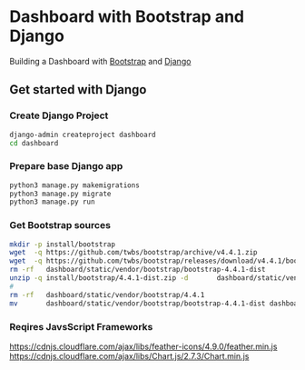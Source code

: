 # Dashboard with Bootstrap and Django

Building a Dashboard with [Bootstrap](https://getbootstrap.com/) and [Django](https://www.djangoproject.com/)

## Get started with Django

### Create Django Project

```bash
django-admin createproject dashboard
cd dashboard
```

### Prepare base Django app

```bash
python3 manage.py makemigrations
python3 manage.py migrate
python3 manage.py run
```

### Get Bootstrap sources

```bash
mkdir -p install/bootstrap
wget  -q https://github.com/twbs/bootstrap/archive/v4.4.1.zip                                               -O install/bootstrap/4.4.1.zip
wget  -q https://github.com/twbs/bootstrap/releases/download/v4.4.1/bootstrap-4.4.1-dist.zip -O install/bootstrap/4.4.1-dist.zip
rm -rf   dashboard/static/vendor/bootstrap/bootstrap-4.4.1-dist
unzip -q install/bootstrap/4.4.1-dist.zip -d       dashboard/static/vendor/bootstrap/
#
rm -rf   dashboard/static/vendor/bootstrap/4.4.1
mv       dashboard/static/vendor/bootstrap/bootstrap-4.4.1-dist dashboard/static/vendor/bootstrap/4.4.1
```

### Reqires JavsScript Frameworks

https://cdnjs.cloudflare.com/ajax/libs/feather-icons/4.9.0/feather.min.js
https://cdnjs.cloudflare.com/ajax/libs/Chart.js/2.7.3/Chart.min.js
